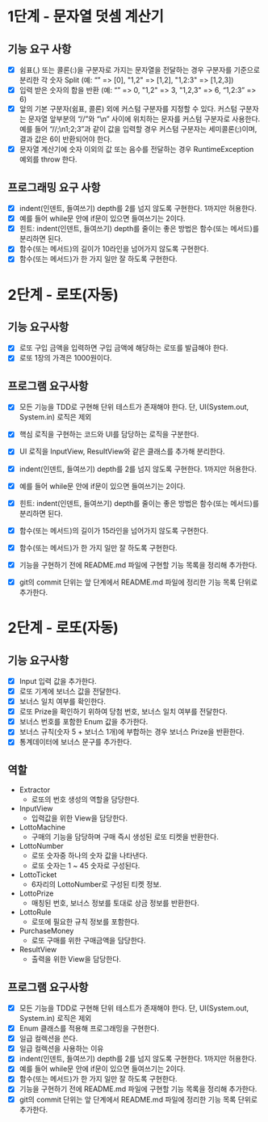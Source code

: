 # 1단계 - 문자열 덧셈 계산기
## 기능 요구 사항
  - [x] 쉼표(,) 또는 콜론(:)을 구분자로 가지는 문자열을 전달하는 경우 구분자를 기준으로 분리한 각 숫자 Split (예: “” => [0], "1,2" => [1,2], "1,2:3" => [1,2,3])
  - [x] 입력 받은 숫자의 합을 반환 (예: “” => 0, "1,2" => 3, "1,2,3" => 6, “1,2:3” => 6)
  - [x] 앞의 기본 구분자(쉼표, 콜론) 외에 커스텀 구분자를 지정할 수 있다. 커스텀 구분자는 문자열 앞부분의 “//”와 “\n” 사이에 위치하는 문자를 커스텀 구분자로 사용한다. 예를 들어 “//;\n1;2;3”과 같이 값을 입력할 경우 커스텀 구분자는 세미콜론(;)이며, 결과 값은 6이 반환되어야 한다. 
  - [x] 문자열 계산기에 숫자 이외의 값 또는 음수를 전달하는 경우 RuntimeException 예외를 throw 한다.

## 프로그래밍 요구 사항
  - [x] indent(인덴트, 들여쓰기) depth를 2를 넘지 않도록 구현한다. 1까지만 허용한다.
  - [x] 예를 들어 while문 안에 if문이 있으면 들여쓰기는 2이다.
  - [x] 힌트: indent(인덴트, 들여쓰기) depth를 줄이는 좋은 방법은 함수(또는 메서드)를 분리하면 된다.
  - [x] 함수(또는 메서드)의 길이가 10라인을 넘어가지 않도록 구현한다.
  - [x] 함수(또는 메서드)가 한 가지 일만 잘 하도록 구현한다.

# 2단계 - 로또(자동)
## 기능 요구사항
  - [x] 로또 구입 금액을 입력하면 구입 금액에 해당하는 로또를 발급해야 한다.
  - [x] 로또 1장의 가격은 1000원이다.

## 프로그램 요구사항
  - [x] 모든 기능을 TDD로 구현해 단위 테스트가 존재해야 한다. 단, UI(System.out, System.in) 로직은 제외
  - [x] 핵심 로직을 구현하는 코드와 UI를 담당하는 로직을 구분한다.
  - [x] UI 로직을 InputView, ResultView와 같은 클래스를 추가해 분리한다.
  - [x] indent(인덴트, 들여쓰기) depth를 2를 넘지 않도록 구현한다. 1까지만 허용한다.
  - [x] 예를 들어 while문 안에 if문이 있으면 들여쓰기는 2이다.
  - [x] 힌트: indent(인덴트, 들여쓰기) depth를 줄이는 좋은 방법은 함수(또는 메서드)를 분리하면 된다.
  - [x] 함수(또는 메서드)의 길이가 15라인을 넘어가지 않도록 구현한다.
  - [x] 함수(또는 메서드)가 한 가지 일만 잘 하도록 구현한다.
  - [x] 기능을 구현하기 전에 README.md 파일에 구현할 기능 목록을 정리해 추가한다.
  - [x] git의 commit 단위는 앞 단계에서 README.md 파일에 정리한 기능 목록 단위로 추가한다.



# 2단계 - 로또(자동)
## 기능 요구사항
- [x] Input 입력 값을 추가한다.
- [x] 로또 기계에 보너스 값을 전달한다.
- [x] 보너스 일치 여부를 확인한다.
- [x] 로또 Prize을 확인하기 위하여 당첨 번호, 보너스 일치 여부를 전달한다.
- [x] 보너스 번호를 포함한 Enum 값을 추가한다.
- [x] 보너스 규칙(숫자 5 + 보너스 1개)에 부합하는 경우 보너스 Prize을 반환한다.
- [x] 통계데이터에 보너스 문구를 추가한다.

## 역할
- Extractor
  - 로또의 번호 생성의 역할을 담당한다.
- InputView 
  - 입력값을 위한 View을 담당한다.
- LottoMachine
  - 구매의 기능을 담당하며 구매 즉시 생성된 로또 티켓을 반환한다.
- LottoNumber
  - 로또 숫자중 하나의 숫자 값을 나타낸다.
  - 로또 숫자는 1 ~ 45 숫자로 구성된다.
- LottoTicket
  - 6자리의 LottoNumber로 구성된 티켓 정보.
- LottoPrize
  - 매칭된 번호, 보너스 정보를 토대로 상금 정보를 반환한다.
- LottoRule
  - 로또에 필요한 규칙 정보를 포함한다.
- PurchaseMoney 
  - 로또 구매를 위한 구매금액을 담당한다.
- ResultView
  - 출력을 위한 View을 담당한다.

## 프로그램 요구사항
- [x] 모든 기능을 TDD로 구현해 단위 테스트가 존재해야 한다. 단, UI(System.out, System.in) 로직은 제외
- [x] Enum 클래스를 적용해 프로그래밍을 구현한다.
- [x] 일급 컬렉션을 쓴다.
- [x] 일급 컬렉션을 사용하는 이유
- [x] indent(인덴트, 들여쓰기) depth를 2를 넘지 않도록 구현한다. 1까지만 허용한다.
- [x] 예를 들어 while문 안에 if문이 있으면 들여쓰기는 2이다.
- [x] 함수(또는 메서드)가 한 가지 일만 잘 하도록 구현한다.
- [x] 기능을 구현하기 전에 README.md 파일에 구현할 기능 목록을 정리해 추가한다.
- [x] git의 commit 단위는 앞 단계에서 README.md 파일에 정리한 기능 목록 단위로 추가한다.
